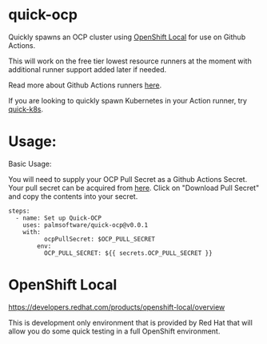 # quick-ocp
Quickly spawns an OCP cluster using [OpenShift Local](https://developers.redhat.com/products/openshift-local/overview) for use on Github Actions.

This will work on the free tier lowest resource runners at the moment with additional runner support added later if needed.

Read more about Github Actions runners [here](https://docs.github.com/en/actions/using-github-hosted-runners/using-github-hosted-runners/about-github-hosted-runners).

If you are looking to quickly spawn Kubernetes in your Action runner, try [quick-k8s](https://github.com/palmsoftware/quick-k8s).

# Usage:

Basic Usage:

You will need to supply your OCP Pull Secret as a Github Actions Secret.  Your pull secret can be acquired from [here](https://console.redhat.com/openshift/install/azure/aro-provisioned).  Click on "Download Pull Secret" and copy the contents into your secret.

```
steps:
  - name: Set up Quick-OCP
    uses: palmsoftware/quick-ocp@v0.0.1
    with:
          ocpPullSecret: $OCP_PULL_SECRET
        env:
          OCP_PULL_SECRET: ${{ secrets.OCP_PULL_SECRET }}
```

# OpenShift Local

https://developers.redhat.com/products/openshift-local/overview

This is development only environment that is provided by Red Hat that will allow you do some quick testing in a full OpenShift environment.


